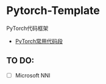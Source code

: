 # Pytorch-Template
PyTorch代码框架
- [PyTorch常用代码段](reference/PyTorch笔记.md)
## TO DO:

- [ ] Microsoft NNI

